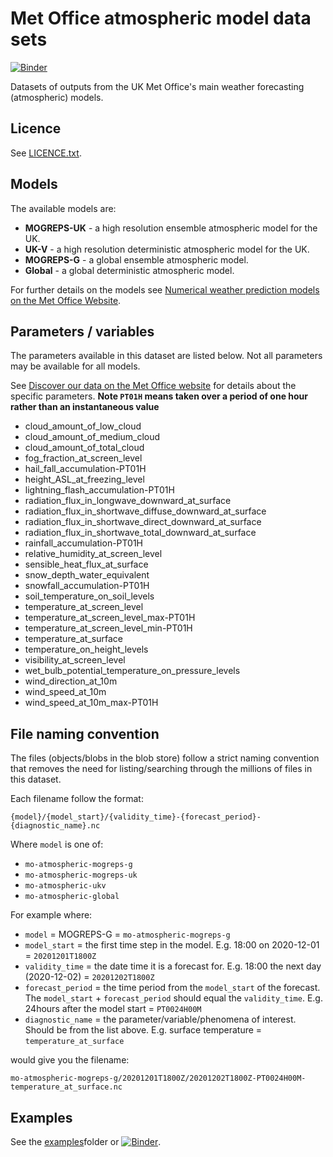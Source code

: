 # Met Office atmospheric model data sets
[![Binder](https://mybinder.org/badge_logo.svg)](https://mybinder.org/v2/gh/informatics-lab/azure_datasets/HEAD?urlpath=%2Flab%2Ftree%2Fmet_office_big_4_models%2Fexamples%2FIntroduction.ipynb)

Datasets of outputs from the UK Met Office's main weather forecasting (atmospheric) models.

## Licence
See [LICENCE.txt](LICENCE.txt).

## Models

The available models are:

* **MOGREPS-UK** - a high resolution ensemble atmospheric model for the UK.
* **UK-V** - a high resolution deterministic atmospheric model for the UK.
* **MOGREPS-G** - a global ensemble atmospheric model.
* **Global** -  a global deterministic atmospheric model.

For further details on the models see [Numerical weather prediction models
 on the Met Office Website](https://www.metoffice.gov.uk/research/approach/modelling-systems/unified-model/weather-forecasting).

## Parameters / variables

The parameters available in this dataset are listed below. Not all parameters may be available for all models.

See [Discover our data on the Met Office website](https://www.metoffice.gov.uk/services/data/met-office-data-for-reuse/discovery) for details about the specific parameters. **Note `PT01H` means taken over a period of one hour rather than an instantaneous value**

* cloud_amount_of_low_cloud
* cloud_amount_of_medium_cloud
* cloud_amount_of_total_cloud
* fog_fraction_at_screen_level
* hail_fall_accumulation-PT01H
* height_ASL_at_freezing_level
* lightning_flash_accumulation-PT01H
* radiation_flux_in_longwave_downward_at_surface
* radiation_flux_in_shortwave_diffuse_downward_at_surface
* radiation_flux_in_shortwave_direct_downward_at_surface
* radiation_flux_in_shortwave_total_downward_at_surface
* rainfall_accumulation-PT01H
* relative_humidity_at_screen_level
* sensible_heat_flux_at_surface
* snow_depth_water_equivalent
* snowfall_accumulation-PT01H
* soil_temperature_on_soil_levels
* temperature_at_screen_level
* temperature_at_screen_level_max-PT01H
* temperature_at_screen_level_min-PT01H
* temperature_at_surface
* temperature_on_height_levels
* visibility_at_screen_level
* wet_bulb_potential_temperature_on_pressure_levels
* wind_direction_at_10m
* wind_speed_at_10m
* wind_speed_at_10m_max-PT01H

## File naming convention

The files (objects/blobs in the blob store) follow a strict naming convention that removes the need for listing/searching through the millions of files in this dataset.

Each filename follow the format:

`{model}/{model_start}/{validity_time}-{forecast_period}-{diagnostic_name}.nc`

Where `model` is one of: 

* `mo-atmospheric-mogreps-g`
* `mo-atmospheric-mogreps-uk`
* `mo-atmospheric-ukv`
* `mo-atmospheric-global`

For example where:

* `model` = MOGREPS-G = `mo-atmospheric-mogreps-g`
* `model_start` = the first time step in the model. E.g. 18:00 on 2020-12-01 = `20201201T1800Z`
* `validity_time` = the date time it is a forecast for. E.g. 18:00 the next day (2020-12-02) = `20201202T1800Z`
* `forecast_period` = the time period from the `model_start` of the forecast. The `model_start` + `forecast_period` should equal the `validity_time`. E.g. 24hours after the model start = `PT0024H00M`
* `diagnostic_name` = the parameter/variable/phenomena of interest. Should be from the list above. E.g. surface temperature = `temperature_at_surface`

would give you the filename:

`mo-atmospheric-mogreps-g/20201201T1800Z/20201202T1800Z-PT0024H00M-temperature_at_surface.nc`

## Examples

See the [examples](examples)folder or [![Binder](https://mybinder.org/badge_logo.svg)](https://mybinder.org/v2/gh/informatics-lab/azure_datasets/HEAD?urlpath=%2Flab%2Ftree%2Fmet_office_big_4_models%2Fexamples%2FIntroduction.ipynb).
 
